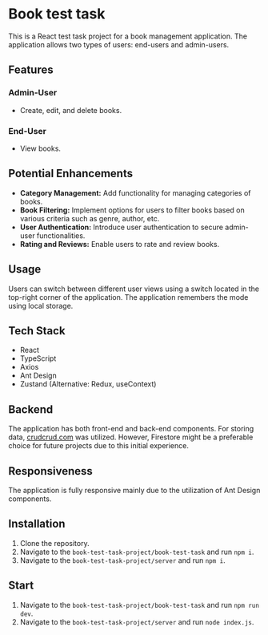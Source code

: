 # Book test task

This is a React test task project for a book management application. The application allows two types of users: end-users and admin-users.

## Features

### Admin-User

- Create, edit, and delete books.

### End-User

- View books.

## Potential Enhancements

- **Category Management:** Add functionality for managing categories of books.
- **Book Filtering:** Implement options for users to filter books based on various criteria such as genre, author, etc.
- **User Authentication:** Introduce user authentication to secure admin-user functionalities.
- **Rating and Reviews:** Enable users to rate and review books.

## Usage

Users can switch between different user views using a switch located in the top-right corner of the application. The application remembers the mode using local storage.

## Tech Stack

- React
- TypeScript
- Axios
- Ant Design
- Zustand (Alternative: Redux, useContext)

## Backend

The application has both front-end and back-end components. For storing data, [crudcrud.com](https://crudcrud.com) was utilized. However, Firestore might be a preferable choice for future projects due to this initial experience.

## Responsiveness

The application is fully responsive mainly due to the utilization of Ant Design components.

## Installation

1. Clone the repository.
2. Navigate to the `book-test-task-project/book-test-task` and run `npm i`.
3. Navigate to the `book-test-task-project/server` and run `npm i`.

## Start

1. Navigate to the `book-test-task-project/book-test-task` and run `npm run dev`.
2. Navigate to the `book-test-task-project/server` and run `node index.js`.
